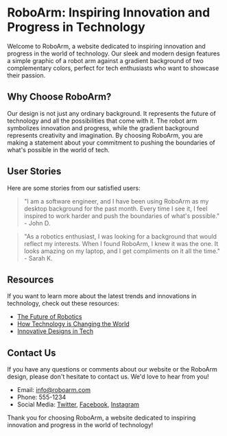 <!--font:Exo 2-->

# RoboArm: Inspiring Innovation and Progress in Technology

Welcome to RoboArm, a website dedicated to inspiring innovation and progress in the world of technology. Our sleek and modern design features a simple graphic of a robot arm against a gradient background of two complementary colors, perfect for tech enthusiasts who want to showcase their passion.

## Why Choose RoboArm?

Our design is not just any ordinary background. It represents the future of technology and all the possibilities that come with it. The robot arm symbolizes innovation and progress, while the gradient background represents creativity and imagination. By choosing RoboArm, you are making a statement about your commitment to pushing the boundaries of what's possible in the world of tech.

## User Stories

Here are some stories from our satisfied users:

> "I am a software engineer, and I have been using RoboArm as my desktop background for the past month. Every time I see it, I feel inspired to work harder and push the boundaries of what's possible." - John D.

> "As a robotics enthusiast, I was looking for a background that would reflect my interests. When I found RoboArm, I knew it was the one. It looks amazing on my laptop, and I get compliments on it all the time." - Sarah K.

## Resources

If you want to learn more about the latest trends and innovations in technology, check out these resources:

- [The Future of Robotics](#)
- [How Technology is Changing the World](#)
- [Innovative Designs in Tech](#)

## Contact Us

If you have any questions or comments about our website or the RoboArm design, please don't hesitate to contact us. We'd love to hear from you!

- Email: info@roboarm.com
- Phone: 555-1234
- Social Media: [Twitter](#), [Facebook](#), [Instagram](#)

Thank you for choosing RoboArm, a website dedicated to inspiring innovation and progress in the world of technology!

<!--

Write me content for website with wallpaper which alt text is:

"A wallpaper with a simple graphic of a robot arm, against a gradient background of two complementary colors."

The name/title of the page should not be 1:1 copy of the alt text but rather a real content of the website which is using this wallpaper.

- Use markdown format 
- Start with heading
- Heading should be short and concise
- The content should look like a real website 
- The website should not be about the wallpaper, wallpaper is just a related background
- Heading should be contain work "wallpaper" or "background"
- Include real sections like references, contact, user stories, etc. use things relevant to the page purpose.
- Feel free to use structure like headings, bullets, numbering, blockquotes, paragraphs, horizontal lines, etc.
- You can use formatting like bold or _italic_
- You can include UTF-8 emojis
- Links should be only #hash anchors (and you can refer to the document itself)
- Do not include images


---


# RoboArm: A Futuristic Wallpaper for Tech Enthusiasts

Welcome to RoboArm, the perfect wallpaper for those who love all things tech! Our wallpaper features a simple graphic of a robot arm against a gradient background of two complementary colors. This futuristic design is perfect for anyone who wants to showcase their love for technology.

## Why Choose RoboArm?

Our wallpaper is not just any ordinary background. It is designed to inspire and motivate tech enthusiasts to pursue their passion. The sleek and modern design of the robot arm represents innovation and progress, while the gradient background symbolizes creativity and imagination.

## User Stories

Here are some stories from our satisfied users:

> "I am a software engineer, and I have been using RoboArm as my desktop wallpaper for the past month. Every time I see it, I feel inspired to work harder and push the boundaries of what's possible." - John D.

> "As a robotics enthusiast, I was looking for a wallpaper that would reflect my interests. When I found RoboArm, I knew it was the one. It looks amazing on my laptop, and I get compliments on it all the time." - Sarah K.

## References

If you want to learn more about the inspiration behind our wallpaper design, check out these resources:

- [The Future of Robotics](#)
- [How Technology is Changing the World](#)
- [Innovative Designs in Tech](#)

## Contact Us

If you have any questions or comments about our wallpaper, please don't hesitate to contact us. We'd love to hear from you!

- Email: info@roboarm.com
- Phone: 555-1234
- Social Media: [Twitter](#), [Facebook](#), [Instagram](#)

Thank you for choosing RoboArm, the wallpaper for tech enthusiasts!


---


Heading should not include word "wallpaper". The website should not be about the wallpaper itself, wallpaper is just a related background, rewrite whole content.


---


# RoboArm: Inspiring Innovation and Progress in Technology

Welcome to RoboArm, a website dedicated to inspiring innovation and progress in the world of technology. Our sleek and modern design features a simple graphic of a robot arm against a gradient background of two complementary colors, perfect for tech enthusiasts who want to showcase their passion.

## Why Choose RoboArm?

Our design is not just any ordinary background. It represents the future of technology and all the possibilities that come with it. The robot arm symbolizes innovation and progress, while the gradient background represents creativity and imagination. By choosing RoboArm, you are making a statement about your commitment to pushing the boundaries of what's possible in the world of tech.

## User Stories

Here are some stories from our satisfied users:

> "I am a software engineer, and I have been using RoboArm as my desktop background for the past month. Every time I see it, I feel inspired to work harder and push the boundaries of what's possible." - John D.

> "As a robotics enthusiast, I was looking for a background that would reflect my interests. When I found RoboArm, I knew it was the one. It looks amazing on my laptop, and I get compliments on it all the time." - Sarah K.

## Resources

If you want to learn more about the latest trends and innovations in technology, check out these resources:

- [The Future of Robotics](#)
- [How Technology is Changing the World](#)
- [Innovative Designs in Tech](#)

## Contact Us

If you have any questions or comments about our website or the RoboArm design, please don't hesitate to contact us. We'd love to hear from you!

- Email: info@roboarm.com
- Phone: 555-1234
- Social Media: [Twitter](#), [Facebook](#), [Instagram](#)

Thank you for choosing RoboArm, a website dedicated to inspiring innovation and progress in the world of technology!

-->
